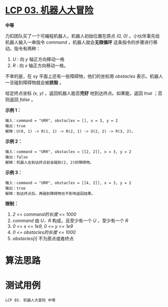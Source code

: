 # [LCP 03. 机器人大冒险][cnTitle]

**中等**

力扣团队买了一个可编程机器人，机器人初始位置在原点 *(0, 0)* 。小伙伴事先给机器人输入一串指令 *command* ，机器人就会**无限循环** 这条指令的步骤进行移动。指令有两种：

1.  *U* : 向 *y* 轴正方向移动一格 
2.  *R* : 向 *x* 轴正方向移动一格。

不幸的是，在 xy 平面上还有一些障碍物，他们的坐标用 *obstacles* 表示。机器人一旦碰到障碍物就会被**损毁** 。

给定终点坐标 *(x, y)* ，返回机器人能否**完好** 地到达终点。如果能，返回 *true* ；否则返回 *false* 。



**示例 1：** 

```
输入：command = "URR", obstacles = [], x = 3, y = 2
输出：true
解释：U(0, 1) -> R(1, 1) -> R(2, 1) -> U(2, 2) -> R(3, 2)。
```

**示例 2：** 

```
输入：command = "URR", obstacles = [[2, 2]], x = 3, y = 2
输出：false
解释：机器人在到达终点前会碰到(2, 2)的障碍物。
```

**示例 3：** 

```
输入：command = "URR", obstacles = [[4, 2]], x = 3, y = 2
输出：true
解释：到达终点后，再碰到障碍物也不影响返回结果。
```



**限制：** 

1.  *2 <= command的长度 <= 1000*  
2.  *command* 由 *U，R* 构成，且至少有一个 *U* ，至少有一个 *R*  
3.  *0 <= x <= 1e9, 0 <= y <= 1e9*  
4.  *0 <= obstacles的长度 <= 1000*  
5.  *obstacles[i]* 不为原点或者终点




# 算法思路

# 测试用例
```
LCP 03. 机器人大冒险 中等
```

[cnTitle]: https://leetcode-cn.com/problems/programmable-robot/
